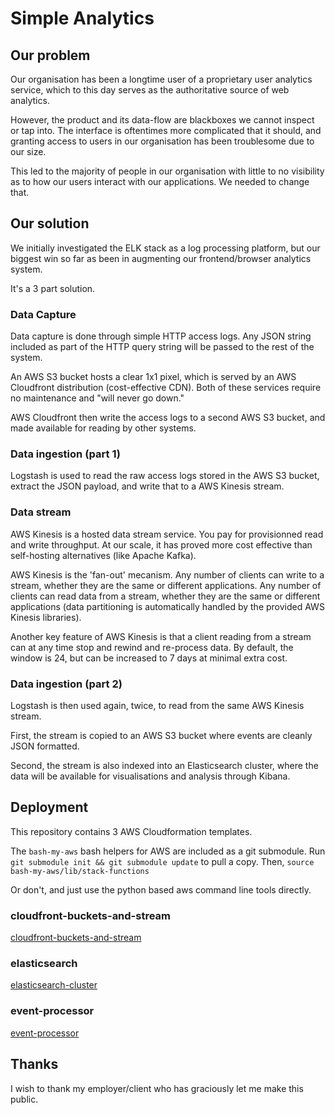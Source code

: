 # Simple Analytics

## Our problem

Our organisation has been a longtime user of a proprietary user analytics service,
which to this day serves as the authoritative source of web analytics.

However, the product and its data-flow are blackboxes we cannot inspect or tap into.
The interface is oftentimes more complicated that it should, and granting access
to users in our organisation has been troublesome due to our size.

This led to the majority of people in our organisation with little to no visibility
as to how our users interact with our applications. We needed to change that.

## Our solution

We initially investigated the ELK stack as a log processing platform, but our
biggest win so far as been in augmenting our frontend/browser analytics system.

It's a 3 part solution.

### Data Capture

Data capture is done through simple HTTP access logs. Any JSON string included
as part of the HTTP query string will be passed to the rest of the system.

An AWS S3 bucket hosts a clear 1x1 pixel, which is served by an AWS Cloudfront
distribution (cost-effective CDN). Both of these services require no maintenance
and "will never go down."

AWS Cloudfront then write the access logs to a second AWS S3 bucket, and made
available for reading by other systems.

### Data ingestion (part 1)

Logstash is used to read the raw access logs stored in the AWS S3 bucket, extract
the JSON payload, and write that to a AWS Kinesis stream.

### Data stream

AWS Kinesis is a hosted data stream service. You pay for provisionned read and
write throughput. At our scale, it has proved more cost effective than self-hosting
alternatives (like Apache Kafka).

AWS Kinesis is the 'fan-out' mecanism. Any number of clients can write to a stream,
whether they are the same or different applications. Any number of clients can
read data from a stream, whether they are the same or different applications
(data partitioning is automatically handled by the provided AWS Kinesis libraries).

Another key feature of AWS Kinesis is that a client reading from a stream can
at any time stop and rewind and re-process data. By default, the window is 24,
but can be increased to 7 days at minimal extra cost.

### Data ingestion (part 2)

Logstash is then used again, twice, to read from the same AWS Kinesis stream.

First, the stream is copied to an AWS S3 bucket where events are cleanly JSON
formatted.

Second, the stream is also indexed into an Elasticsearch cluster, where the
data will be available for visualisations and analysis through Kibana.

## Deployment

This repository contains 3 AWS Cloudformation templates.

The `bash-my-aws` bash helpers for AWS are included as a git submodule.
Run `git submodule init && git submodule update` to pull a copy.
Then, `source bash-my-aws/lib/stack-functions`

Or don't, and just use the python based aws command line tools directly.

### cloudfront-buckets-and-stream

[cloudfront-buckets-and-stream](cloudfront-buckets-and-stream/README.md)

### elasticsearch

[elasticsearch-cluster](elasticsearch-cluster/README.md)

### event-processor

[event-processor](event-processor/README.md)


## Thanks

I wish to thank my employer/client who has graciously let me make this public.
